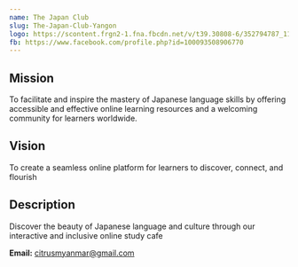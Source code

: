 ```yaml
---
name: The Japan Club
slug: The-Japan-Club-Yangon
logo: https://scontent.frgn2-1.fna.fbcdn.net/v/t39.30808-6/352794787_113614601765503_1957018016069509840_n.jpg?_nc_cat=105&ccb=1-7&_nc_sid=09cbfe&_nc_ohc=45Nxmj2OMacAX_McOe9&_nc_ht=scontent.frgn2-1.fna&oh=00_AfA62VLG2VFEgLTLY7EiXWTJCWGugjTpjB45-mWMQLo3kA&oe=64D90109
fb: https://www.facebook.com/profile.php?id=100093508906770
---
```


## Mission

To facilitate and inspire the mastery of Japanese language skills by offering accessible and effective online learning resources and a welcoming community for learners worldwide.

## Vision

To create a seamless online platform for learners to discover, connect, and flourish

## Description

Discover the beauty of Japanese language and culture through our interactive and inclusive online study cafe

**Email:** citrusmyanmar@gmail.com
